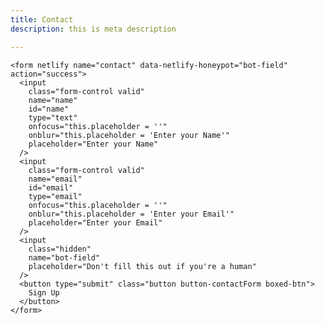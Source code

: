 ```yaml
---
title: Contact
description: this is meta description

---
```

    <form netlify name="contact" data-netlify-honeypot="bot-field" action="success">
      <input
        class="form-control valid"
        name="name"
        id="name"
        type="text"
        onfocus="this.placeholder = ''"
        onblur="this.placeholder = 'Enter your Name'"
        placeholder="Enter your Name"
      />
      <input
        class="form-control valid"
        name="email"
        id="email"
        type="email"
        onfocus="this.placeholder = ''"
        onblur="this.placeholder = 'Enter your Email'"
        placeholder="Enter your Email"
      />
      <input
        class="hidden"
        name="bot-field"
        placeholder="Don't fill this out if you're a human"
      />
      <button type="submit" class="button button-contactForm boxed-btn">
        Sign Up
      </button>
    </form>